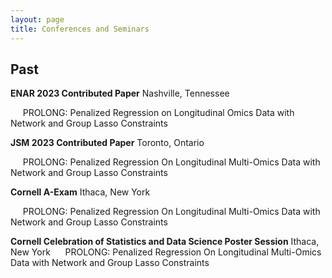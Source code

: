 ```yaml
---
layout: page
title: Conferences and Seminars
---
```


## Past

**ENAR 2023 Contributed Paper** Nashville, Tennessee

&nbsp;&nbsp;&nbsp;&nbsp;  PROLONG: Penalized Regression on Longitudinal Omics Data with Network and Group Lasso Constraints

**JSM 2023 Contributed Paper** Toronto, Ontario

&nbsp;&nbsp;&nbsp;&nbsp; PROLONG: Penalized Regression On Longitudinal Multi-Omics Data with Network and Group Lasso Constraints

**Cornell A-Exam** Ithaca, New York

&nbsp;&nbsp;&nbsp;&nbsp; PROLONG: Penalized Regression On Longitudinal Multi-Omics Data with Network and Group Lasso Constraints

**Cornell Celebration of Statistics and Data Science Poster Session** Ithaca, New York 
&nbsp;&nbsp;&nbsp;&nbsp; PROLONG: Penalized Regression On Longitudinal Multi-Omics Data with Network and Group Lasso Constraints
